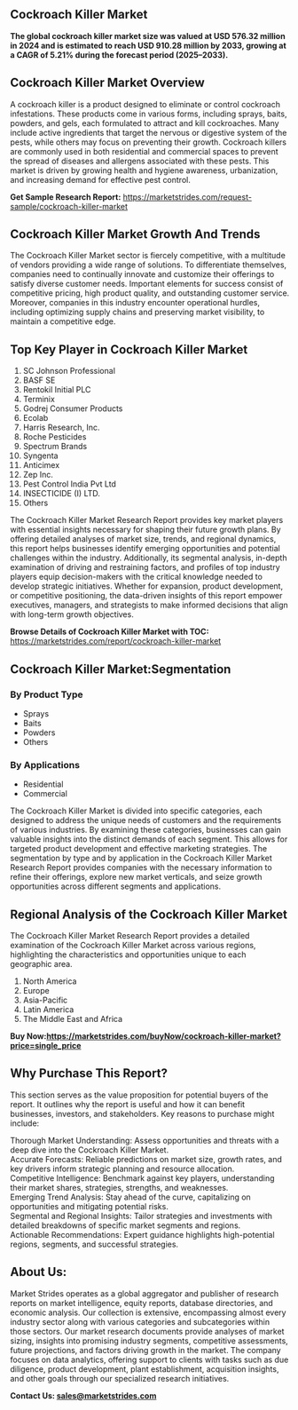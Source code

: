 <h2>Cockroach Killer Market</h2>
<p><strong>The global cockroach killer market size was valued at&nbsp;USD 576.32 million in 2024&nbsp;and is estimated to reach&nbsp;USD 910.28 million by 2033, growing at a&nbsp;CAGR of 5.21%&nbsp;during the forecast period (2025&ndash;2033).</strong></p>
<h2>Cockroach Killer Market Overview</h2>
<p>A cockroach killer is a product designed to eliminate or control cockroach infestations. These products come in various forms, including sprays, baits, powders, and gels, each formulated to attract and kill cockroaches. Many include active ingredients that target the nervous or digestive system of the pests, while others may focus on preventing their growth. Cockroach killers are commonly used in both residential and commercial spaces to prevent the spread of diseases and allergens associated with these pests. This market is driven by growing health and hygiene awareness, urbanization, and increasing demand for effective pest control.</p>
<p><strong>Get Sample Research Report:</strong> <a href="https://marketstrides.com/request-sample/cockroach-killer-market">https://marketstrides.com/request-sample/cockroach-killer-market</a></p>
<h2>Cockroach Killer Market Growth And Trends</h2>
<p>The Cockroach Killer Market sector is fiercely competitive, with a multitude of vendors providing a wide range of solutions. To differentiate themselves, companies need to continually innovate and customize their offerings to satisfy diverse customer needs. Important elements for success consist of competitive pricing, high product quality, and outstanding customer service. Moreover, companies in this industry encounter operational hurdles, including optimizing supply chains and preserving market visibility, to maintain a competitive edge.</p>
<h2>Top Key Player in Cockroach Killer Market</h2>
<ol>
<li>SC Johnson Professional</li>
<li>BASF SE</li>
<li>Rentokil Initial PLC</li>
<li>Terminix</li>
<li>Godrej Consumer Products</li>
<li>Ecolab</li>
<li>Harris Research, Inc.</li>
<li>Roche Pesticides</li>
<li>Spectrum Brands</li>
<li>Syngenta</li>
<li>Anticimex</li>
<li>Zep Inc.</li>
<li>Pest Control India Pvt Ltd</li>
<li>INSECTICIDE (I) LTD.</li>
<li>Others</li>
</ol>
<p>The Cockroach Killer Market Research Report provides key market players with essential insights necessary for shaping their future growth plans. By offering detailed analyses of market size, trends, and regional dynamics, this report helps businesses identify emerging opportunities and potential challenges within the industry. Additionally, its segmental analysis, in-depth examination of driving and restraining factors, and profiles of top industry players equip decision-makers with the critical knowledge needed to develop strategic initiatives. Whether for expansion, product development, or competitive positioning, the data-driven insights of this report empower executives, managers, and strategists to make informed decisions that align with long-term growth objectives.</p>
<p><strong>Browse Details of Cockroach Killer Market with TOC:</strong> <a href="https://marketstrides.com/report/cockroach-killer-market">https://marketstrides.com/report/cockroach-killer-market</a></p>
<h2>Cockroach Killer Market:Segmentation</h2>
<h3>By Product Type</h3>
<ul>
<li>Sprays</li>
<li>Baits</li>
<li>Powders</li>
<li>Others</li>
</ul>
<h3>By Applications</h3>
<ul>
<li>Residential</li>
<li>Commercial</li>
</ul>
<p>The Cockroach Killer Market is divided into specific categories, each designed to address the unique needs of customers and the requirements of various industries. By examining these categories, businesses can gain valuable insights into the distinct demands of each segment. This allows for targeted product development and effective marketing strategies. The segmentation by type and by application in the Cockroach Killer Market Research Report provides companies with the necessary information to refine their offerings, explore new market verticals, and seize growth opportunities across different segments and applications.</p>
<h2>Regional Analysis of the Cockroach Killer Market</h2>
<p>The Cockroach Killer Market Research Report provides a detailed examination of the Cockroach Killer Market across various regions, highlighting the characteristics and opportunities unique to each geographic area.</p>
<ol>
<li>North America</li>
<li>Europe</li>
<li>Asia-Pacific</li>
<li>Latin America</li>
<li>The Middle East and Africa</li>
</ol>
<p><strong>Buy Now:<a href="https://marketstrides.com/buyNow/cockroach-killer-market?price=single_price">https://marketstrides.com/buyNow/cockroach-killer-market?price=single_price</a></strong></p>
<h2>Why Purchase This Report?</h2>
<p>This section serves as the value proposition for potential buyers of the report. It outlines why the report is useful and how it can benefit businesses, investors, and stakeholders. Key reasons to purchase might include:</p>
<p>Thorough Market Understanding: Assess opportunities and threats with a deep dive into the Cockroach Killer Market.<br />Accurate Forecasts: Reliable predictions on market size, growth rates, and key drivers inform strategic planning and resource allocation.<br />Competitive Intelligence: Benchmark against key players, understanding their market shares, strategies, strengths, and weaknesses.<br />Emerging Trend Analysis: Stay ahead of the curve, capitalizing on opportunities and mitigating potential risks.<br />Segmental and Regional Insights: Tailor strategies and investments with detailed breakdowns of specific market segments and regions.<br />Actionable Recommendations: Expert guidance highlights high-potential regions, segments, and successful strategies.</p>
<h2>About Us:</h2>
<p>Market Strides operates as a global aggregator and publisher of research reports on market intelligence, equity reports, database directories, and economic analysis. Our collection is extensive, encompassing almost every industry sector along with various categories and subcategories within those sectors. Our market research documents provide analyses of market sizing, insights into promising industry segments, competitive assessments, future projections, and factors driving growth in the market. The company focuses on data analytics, offering support to clients with tasks such as due diligence, product development, plant establishment, acquisition insights, and other goals through our specialized research initiatives.</p>
<p><strong>Contact Us: <a href="mailto:sales@marketstrides.com">sales@marketstrides.com</a></strong></p>
